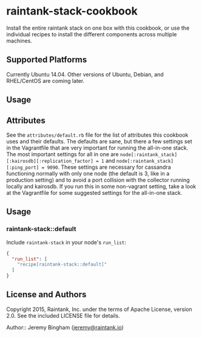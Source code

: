 # raintank-stack-cookbook

Install the entire raintank stack on one box with this cookbook, or use the individual recipes to install the different components across multiple machines.

## Supported Platforms

Currently Ubuntu 14.04. Other versions of Ubuntu, Debian, and RHEL/CentOS are coming later.

## Usage



## Attributes

See the `attributes/default.rb` file for the list of attributes this cookbook uses and their defaults. The defaults are sane, but there a few settings set in the Vagrantfile that are very important for running the all-in-one stack. The most important settings for all in one are `node[:raintank_stack][:kairosdb][:replication_factor] = 1` and `node[:raintank_stack][:ping_port] = 9090`. These settings are necessary for cassandra functioning normally with only one node (the default is 3, like in a production setting) and to avoid a port collision with the collector running locally and kairosdb. If you run this in some non-vagrant setting, take a look at the Vagrantfile for some suggested settings for the all-in-one stack.

## Usage

### raintank-stack::default

Include `raintank-stack` in your node's `run_list`:

```json
{
  "run_list": [
    "recipe[raintank-stack::default]"
  ]
}
```

## License and Authors

Copyright 2015, Raintank, Inc. under the terms of Apache License, version 2.0. See the included LICENSE file for details.

Author:: Jeremy Bingham (<jeremy@raintank.io>)
